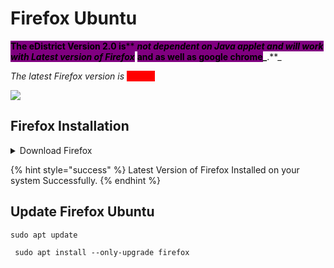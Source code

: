 # Firefox Ubuntu

<mark style="background-color:purple;">**The  eDistrict  Version 2.0 is**</mark><mark style="background-color:purple;">** **</mark>_<mark style="background-color:purple;">**not dependent on Java applet and will work with Latest version of Firefox**</mark>_<mark style="background-color:purple;">** **</mark><mark style="background-color:purple;">**and as well as google chrome**</mark>_<mark style="background-color:purple;">**.**</mark>_

_The latest Firefox  version  is_ <mark style="color:red;background-color:red;">118.0.2</mark>

![](https://www.mozilla.org/media/img/structured-data/logo-firefox-browser.fbc7ffbb50fd.png)

## Firefox Installation

<details>

<summary>Download Firefox</summary>

1.Extract the contents of the downloaded file by typing:

```
tar xjf firefox-*.tar.bz2
```

2.Move the uncompressed Firefox folder to /opt:

```
mv firefox /opt
```

3.Create a symlink to the Firefox executable:

```
ln -s /opt/firefox/firefox /usr/local/bin/firefox
```

4\. Download a copy of the desktop file:

```
wget https://raw.githubusercontent.com/mozilla/sumo-kb/main/install-firefox-linux/firefox.desktop -P /usr/local/share/applications
```

</details>

{% hint style="success" %}
Latest Version of Firefox Installed on your system Successfully.
{% endhint %}

## Update Firefox Ubuntu

```
sudo apt update
```

```
 sudo apt install --only-upgrade firefox
```
